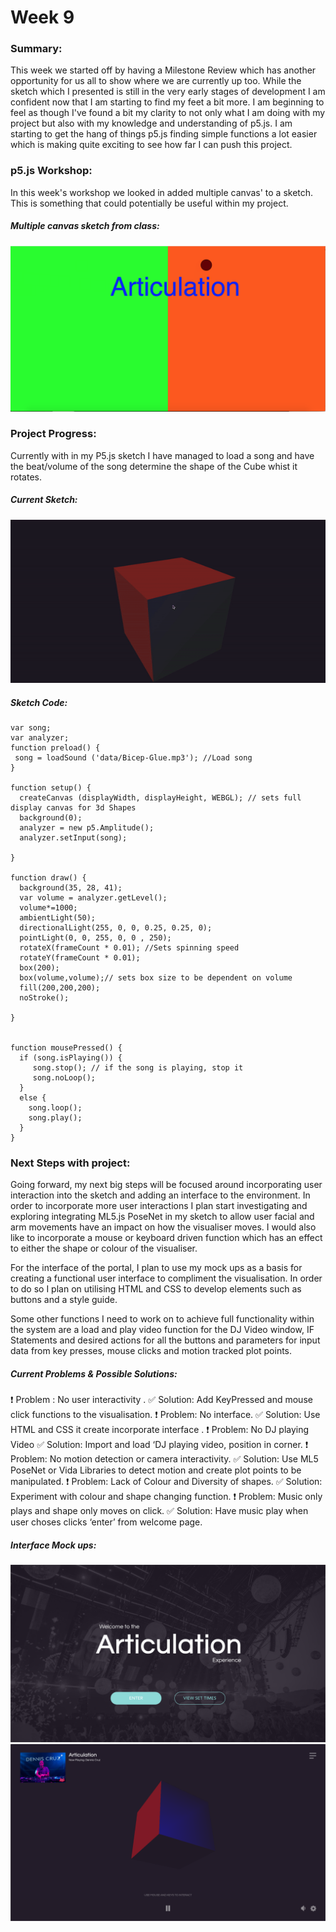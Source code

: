 # Week 9

### Summary:
This week we started off by having a Milestone Review which has another opportunity for us all to show where we are currently up too. While the sketch which I presented is still in the very early stages of development I am confident now that I am starting to find my feet a bit more. I am beginning to feel as though I've found a bit my clarity to not only what I am doing with my project but also with my knowledge and understanding of p5.js. I am starting to get the hang of things p5.js finding simple functions a lot easier which is making quite exciting to see how far I can push this project.

### p5.js Workshop:
In this week's workshop we looked in added multiple canvas' to a sketch. This is something that could potentially be useful within my project. 

##### Multiple canvas sketch from class:
![](multiplecanvassketch.png)

### Project Progress:
Currently with in my P5.js sketch I have managed to load a song and have the beat/volume of the song determine the shape of the Cube whist it rotates. 

##### Current Sketch:
![](Articulation.gif)

##### Sketch Code: 

```
var song; 
var analyzer;
function preload() {
 song = loadSound ('data/Bicep-Glue.mp3'); //Load song
}

function setup() {
  createCanvas (displayWidth, displayHeight, WEBGL); // sets full display canvas for 3d Shapes
  background(0);
  analyzer = new p5.Amplitude();
  analyzer.setInput(song);

}

function draw() {
  background(35, 28, 41);
  var volume = analyzer.getLevel();
  volume*=1000;
  ambientLight(50);
  directionalLight(255, 0, 0, 0.25, 0.25, 0);
  pointLight(0, 0, 255, 0, 0 , 250);
  rotateX(frameCount * 0.01); //Sets spinning speed 
  rotateY(frameCount * 0.01);
  box(200);
  box(volume,volume);// sets box size to be dependent on volume 
  fill(200,200,200);
  noStroke();

}


function mousePressed() {
  if (song.isPlaying()) {
     song.stop(); // if the song is playing, stop it
     song.noLoop();
  }
  else {
    song.loop();
    song.play(); 
  }
}
```

### Next Steps with project:
Going forward, my next big steps will be focused around incorporating user interaction into the sketch and adding an interface to the environment. In order to incorporate more user interactions I plan start investigating and exploring integrating ML5.js PoseNet in my sketch to allow user facial and arm movements have an impact on how the visualiser moves. I would also like to incorporate a mouse or keyboard driven function which has an effect to either the shape or colour of the visualiser.

For the interface of the portal, I plan to use my mock ups as a basis for creating a functional user interface to compliment the visualisation. In order to do so I plan on utilising HTML and CSS to develop elements such as buttons and a style guide.

Some other functions I need to work on to achieve full functionality within the system are a load and play video function for the DJ Video window, IF Statements and desired actions for all the buttons and parameters for input data from key presses, mouse clicks and motion tracked plot points.

##### Current Problems & Possible Solutions:
:heavy_exclamation_mark: Problem : No user interactivity .
:white_check_mark: Solution: Add KeyPressed and mouse click functions to the visualisation.
:heavy_exclamation_mark: Problem: No interface.
:white_check_mark: Solution: Use HTML and CSS it create incorporate interface .
:heavy_exclamation_mark: Problem: No DJ playing Video
:white_check_mark: Solution: Import and load ‘DJ playing video, position in corner.
:heavy_exclamation_mark: Problem: No motion detection or camera interactivity.
:white_check_mark: Solution: Use ML5 PoseNet or Vida Libraries to detect motion and create plot points to be manipulated.
:heavy_exclamation_mark: Problem: Lack of Colour and Diversity of shapes.
:white_check_mark: Solution: Experiment with colour and shape changing function.
:heavy_exclamation_mark: Problem: Music only plays and shape only moves on click.
:white_check_mark: Solution: Have music play when user choses clicks ‘enter’ from welcome page.

##### Interface Mock ups:
![](Mockup1.png)
![](MockUp2.png)

